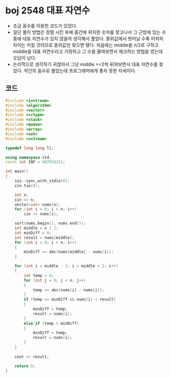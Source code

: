 # boj 2548 대표 자연수

- 조금 꼼수를 이용한 코드가 있었다.
- 일단 풀이 방법은 정렬 시킨 후에 중간에 위치한 숫자를 찾고나서 그 근방에 있는 수 중에 대표 자연수가 있지 않을까 생각해서 풀었다. 중위값에서 벗어날 수록 어차피 차이는 커질 것이므로 중위값만 찾으면 됐다. 처음에는 middle을 n/2로 구하고 middle을 대표 자연수라고 가정하고 그 수를 줄여보면서 체크하는 방법을 썼는데 오답이 났다.
- 논리적으로 생각하기 귀찮아서 그냥 middle +=2씩 뒤져보면서 대표 자연수를 찾았다. 약간의 꼼수로 풀었는데 프로그래머에게 좋지 못한 자세이다.



## 코드

```c++
#include <iostream>
#include <algorithm>
#include <vector>
#include <cctype>
#include <stack>
#include <queue>
#include <array>
#include <set>
#include <sstream>

typedef long long ll;

using namespace std;
const int INF = 987654321;

int main()
{
    ios::sync_with_stdio(0);
    cin.tie(0);

    int n;
    cin >> n;
    vector<int> nums(n);
    for (int i = 0; i < n; i++)
        cin >> nums[i];

    sort(nums.begin(), nums.end());
    int middle = n / 2;
    int minDiff = 0;
    int result = nums[middle];
    for (int i = 0; i < n; i++)
    {
        minDiff += abs(nums[middle] - nums[i]);
    }

    for (int i = middle - 2; i < middle + 2; i++)
    {
        int temp = 0;
        for (int j = 0; j < n; j++)
        {
            temp += abs(nums[i] - nums[j]);
        }
        if (temp == minDiff && nums[i] < result)
        {
            minDiff = temp;
            result = nums[i];
        }
        else if (temp < minDiff)
        {
            minDiff = temp;
            result = nums[i];
        }
    }
   
    cout << result;

    return 0;
}
```

